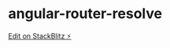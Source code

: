 # angular-router-resolve

[Edit on StackBlitz ⚡️](https://stackblitz.com/edit/angular-router-resolve)